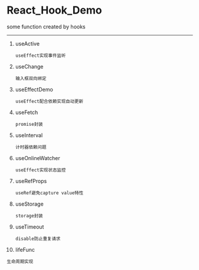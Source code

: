 # React_Hook_Demo
some function created by hooks

---

1. useActive

   ```
   useEffect实现事件监听
   ```

2. useChange

   ```
   输入框双向绑定
   ```

3. useEffectDemo

   ```
   useEffect配合依赖实现自动更新
   ```

4. useFetch

   ```
   promise封装
   ```

5. useInterval

   ```
   计时器依赖问题
   ```

6. useOnlineWatcher

   ```
   useEffect实现状态监控
   ```

7. useRefProps

   ```
   useRef避免capture value特性
   ```

8. useStorage

   ```
   storage封装
   ```

9. useTimeout

   ```
   disable防止重复请求
   ```

10. lifeFunc

   ```
   生命周期实现
   ```

   